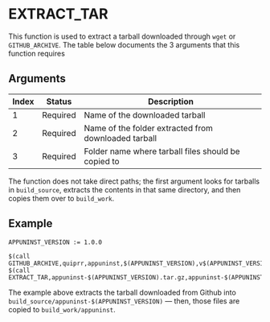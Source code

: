 # EXTRACT_TAR
This function is used to extract a tarball downloaded through ``wget`` or ``GITHUB_ARCHIVE``. The table below documents the 3 arguments that this function requires

## Arguments

| Index | Status | Description |
|-------|--------|-------------|
| 1 | Required | Name of the downloaded tarball |
| 2 | Required | Name of the folder extracted from downloaded tarball |
| 3 | Required | Folder name where tarball files should be copied to |

The function does not take direct paths; the first argument looks for tarballs in ``build_source``, extracts the contents in that same directory, and then copies them over to ``build_work``.

## Example

    APPUNINST_VERSION := 1.0.0

    $(call GITHUB_ARCHIVE,quiprr,appuninst,$(APPUNINST_VERSION),v$(APPUNINST_VERSION))
    $(call EXTRACT_TAR,appuninst-$(APPUNINST_VERSION).tar.gz,appuninst-$(APPUNINST_VERSION),appuninst)

The example above extracts the tarball downloaded from Github into ``build_source/appuninst-$(APPUNINST_VERSION)`` — then, those files are copied to ``build_work/appuninst``.
